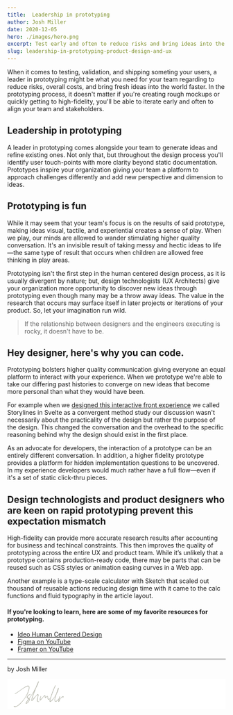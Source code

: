 ```yaml
---
title:  Leadership in prototyping
author: Josh Miller
date: 2020-12-05
hero: ./images/hero.png
excerpt: Test early and often to reduce risks and bring ideas into the world faster.
slug: leadership-in-prototyping-product-design-and-ux
---
```


When it comes to testing, validation, and shipping someting your users, a leader in prototyping might be what you need for your team regarding to reduce risks, overall costs, and bring fresh ideas into the world faster. In the prototyping process, it doesn't matter if you're creating rough mockups or quickly getting to high-fidelity, you'll be able to iterate early and often to align your team and stakeholders.

## Leadership in prototyping
A leader in prototyping comes alongside your team to generate ideas and refine existing ones. Not only that, but throughout the design process you'll identify user touch-points with more clarity beyond static documentation. Prototypes inspire your organization giving your team a platform to approach challenges differently and add new perspective and dimension to ideas.


## Prototyping is fun
While it may seem that your team's focus is on the results of said prototype, making ideas visual, tactile, and experiential creates a sense of play. When we play, our minds are allowed to wander stimulating higher quality conversation. It's an invisible result of taking messy and hectic ideas to life—the same type of result that occurs when children are allowed free thinking in play areas.

Prototyping isn't the first step in the human centered design process, as it is usually divergent by nature; but, design technologists (UX Architects) give your organization more opportunity to discover new ideas through prototyping even though many may be a throw away ideas. The value in the research that occurs may surface itself in later projects or iterations of your product. So, let your imagination run wild.


> If the relationship between designers and the engineers executing is rocky, it doesn't have to be.

## Hey designer, here's why you can code.
 Prototyping bolsters higher quality communication giving everyone an equal platform to interact with your experience. When we prototype we're able to take our differing past histories to converge on new ideas that become more personal than what they would have been. 

For example when we [designed this interactive front experience](https://ktk1y.csb.app/) we called Storylines in Svelte as a convergent method study our discussion wasn't necessarily about the practicality of the design but rather the purpose of the design. This changed the conversation and the overhead to the specific reasoning behind why the design should exist in the first place. 

As an advocate for developers, the interaction of a prototype can be an entirely different conversation. In addition, a higher fidelity prototype provides a platform for hidden implementation questions to be uncovered.  In my experience developers would much rather have a full flow—even if it's a set of static click-thru pieces.

## Design technologists and product designers who are keen on rapid prototyping prevent this expectation mismatch

High-fidelity can provide more accurate research results after accounting for business and techincal constraints.
This then improves the quality of prototyping across the entire UX and product team. While it’s unlikely that a prototype contains production-ready code, there may be parts that can be reused such as CSS styles or animation easing curves in a Web app.

Another example is a type-scale calculator with Sketch that scaled out thousand of reusable actions reducing design time with it came to the calc functions and fluid typography in the article layout.

#### If you're looking to learn, here are some of my favorite resources for prototyping.

- [Ideo Human Centered Design](https://acumenacademy.org/course/human-centered-design-prototyping)
- [Figma on YouTube](https://www.youtube.com/c/Figmadesign/playlists)
- [Framer on YouTube](https://www.youtube.com/c/FramerDesign/playlists)

---
by Josh Miller

<div className="Image__Small">
  <img
    src="./images/signature.svg"
    title="Logo Signature Josh Miller"
    alt="The end article signature of Josh Miller"
  />
</div>

